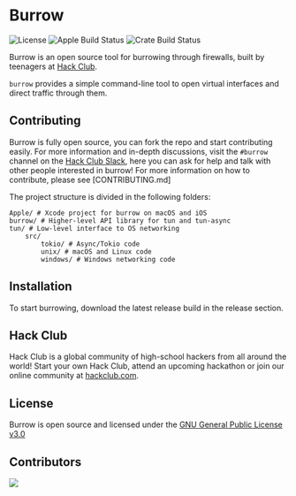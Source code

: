 # Burrow

![License](https://img.shields.io/github/license/hackclub/burrow) ![Apple Build Status](https://img.shields.io/github/actions/workflow/status/hackclub/burrow/build-apple.yml?branch=main&label=macos%2C%20ios&logo=Apple) ![Crate Build Status](https://img.shields.io/github/actions/workflow/status/hackclub/burrow/build-rust.yml?branch=main&label=crate&logo=Rust)

Burrow is an open source tool for burrowing through firewalls, built by teenagers at [Hack Club](https://hackclub.com/).

`burrow` provides a simple command-line tool to open virtual interfaces and direct traffic through them.

## Contributing

Burrow is fully open source, you can fork the repo and start contributing easily. For more information and in-depth discussions, visit the `#burrow` channel on the [Hack Club Slack](https://hackclub.com/slack/), here you can ask for help and talk with other people interested in burrow! For more information on how to contribute, please see [CONTRIBUTING.md]

The project structure is divided in the following folders: 

```
Apple/ # Xcode project for burrow on macOS and iOS
burrow/ # Higher-level API library for tun and tun-async
tun/ # Low-level interface to OS networking
    src/
        tokio/ # Async/Tokio code
        unix/ # macOS and Linux code
        windows/ # Windows networking code
```

## Installation 

To start burrowing, download the latest release build in the release section. 

## Hack Club

Hack Club is a global community of high-school hackers from all around the world! Start your own Hack Club, attend an upcoming hackathon or join our online community at [hackclub.com](https://hackclub.com/).

## License 

Burrow is open source and licensed under the [GNU General Public License v3.0](./LICENSE.md)

## Contributors

<a href="https://github.com/hackclub/burrow/graphs/contributors">
  <img src="https://contrib.rocks/image?repo=hackclub/burrow" />
</a>
